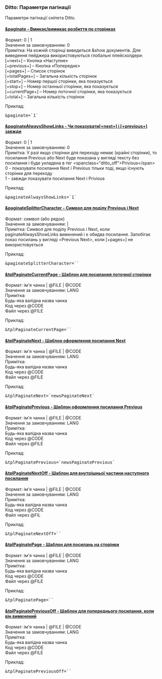 
<meta http-equiv="Content-Type" content="text/html; charset=utf-8">
<h3>Ditto: Параметри пагінації </h3> 
Параметри пагінації сніпета Ditto.	
<br>
<div class="panel-group accordion">
<div class="panel panel-default">
<div class="panel-heading">
<h4 class="panel-title"><a id="569"></a><a class="accordion-toggle collapsed" data-toggle="collapse" data-parent="#accordion" href="#collapse569"><span class="text-bold">&paginate</span> - Вмикає/вимикає розбиття по сторінках</a></h4>
</div>
<div id="collapse569" class="panel-collapse collapse">
<div class="panel-body">
<span class="text-bold">Формат:</span> 0 | 1<br>
<span class="text-bold">Значення за замовчуванням:</span> 0<br>
<span class="text-bold">Примітка:</span> На кожній сторінці виведеться &show документів. Для виведення пейджера використовуються глобальні плейсхолдери:<br>
[+next+] – Кнопка «Наступне»<br>
[+previous+] – Кнопка «Попереднє»<br>
[+pages+] – Список сторінок<br>
[+totalPages+] – Загальна кількість сторінок<br>
[+start+] – Номер першої сторінки, яка показується<br>
[+stop+] – Номер останньої сторінки, яка показується<br>
[+currentPage+] – Номер поточної сторінки, яка показується<br>
[+total+] – Загальна кількість сторінок<br>
<p><span class="text-bold">Приклад:</span></p>
<pre class="brush: html;">&paginate=`1`</pre>
</div>
</div>
</div>

<div class="panel panel-default">
<div class="panel-heading">
<h4 class="panel-title"><a id="570"></a><a class="accordion-toggle collapsed" data-toggle="collapse" data-parent="#accordion" href="#collapse570"><span class="text-bold">&paginateAlwaysShowLinks</span> - Чи показувати[+next+] і [+previous+] завжди</a></h4>
</div>
<div id="collapse570" class="panel-collapse collapse">
<div class="panel-body">
<span class="text-bold">Формат:</span> 0 | 1<br>
<span class="text-bold">Значення за замовчуванням:</span> 0<br>
<span class="text-bold">Примітка:</span> У разі якщо сторінки для переходу немає (крайні сторінки), то посилання Previous або Next буде показана у вигляді тексту без посилання і буде укладена в тег &lt;spanclass="ditto_off"&gt;Privious&lt;/span&gt;<br>
0 - показувати посилання Next і Previous тільки тоді, якщо існують сторінки для переходу <br>
1 - завжди показувати посилання Next і Privious<br>
<p><span class="text-bold">Приклад:</span></p>
<pre class="brush: html;">&paginateAlwaysShowLinks=`1`</pre>
</div>
</div>
</div>

<div class="panel panel-default">
<div class="panel-heading">
<h4 class="panel-title"><a id="571"></a><a class="accordion-toggle collapsed" data-toggle="collapse" data-parent="#accordion" href="#collapse571"><span class="text-bold">&paginateSplitterCharacter</span> - Символ для поділу Previous і Next</a></h4>
</div>
<div id="collapse571" class="panel-collapse collapse">
<div class="panel-body">
<span class="text-bold">Формат:</span> символ (або рядок)<br>
<span class="text-bold">Значення за замовчуванням:</span> |<br>
<span class="text-bold">Примітка:</span> Символ для поділу Previous і Next, коли paginateAlwaysShowLinks вимкнений і є обидва посилання. Запобігає показ посилань у вигляді &lt;Previous Next&gt;, коли [+pages+] не використовується<br>
<p><span class="text-bold">Приклад:</span></p>
<pre class="brush: html;">&paginateSplitterCharacter=``</pre>
</div>
</div>
</div>

<div class="panel panel-default">
<div class="panel-heading">
<h4 class="panel-title"><a id="591"></a><a class="accordion-toggle collapsed" data-toggle="collapse" data-parent="#accordion" href="#collapse591"><span class="text-bold">&tplPaginateCurrentPage</span> - Шаблон для посилання поточної сторінки</a></h4>
</div>
<div id="collapse591" class="panel-collapse collapse">
<div class="panel-body">
<span class="text-bold">Формат:</span> ім'я чанка | @FILE | @CODE<br>
<span class="text-bold">Значення за замовчуванням:</span> LANG<br>
<span class="text-bold">Примітка:</span> <br> 
Будь-яка валідна назва чанка<br>
Код через @CODE<br>
Файл через @FILE<br>
<p><span class="text-bold">Приклад:</span></p>
<pre class="brush: html;">&tplPaginateCurrentPage=``</pre>
</div>
</div>
</div>

<div class="panel panel-default">
<div class="panel-heading">
<h4 class="panel-title"><a id="592"></a><a class="accordion-toggle collapsed" data-toggle="collapse" data-parent="#accordion" href="#collapse592"><span class="text-bold">&tplPaginateNext</span> - Шаблон оформлення посилання Next</a></h4>
</div>
<div id="collapse592" class="panel-collapse collapse">
<div class="panel-body">
<span class="text-bold">Формат:</span> ім'я чанка | @FILE | @CODE<br>
<span class="text-bold">Значення за замовчуванням:</span> LANG<br>
<span class="text-bold">Примітка:</span> <br> 
Будь-яка валідна назва чанка<br>
Код через @CODE<br>
Файл через @FILE<br>
<p><span class="text-bold">Приклад:</span></p>
<pre class="brush: html;">&tplPaginateNext=`newsPaginateNext`</pre>
</div>
</div>
</div>

<div class="panel panel-default">
<div class="panel-heading">
<h4 class="panel-title"><a id="593"></a><a class="accordion-toggle collapsed" data-toggle="collapse" data-parent="#accordion" href="#collapse593"><span class="text-bold">&tplPaginatePrevious</span> - Шаблон оформлення посилання Previous</a></h4>
</div>
<div id="collapse593" class="panel-collapse collapse">
<div class="panel-body">
<span class="text-bold">Формат:</span> ім'я чанка | @FILE | @CODE<br>
<span class="text-bold">Значення за замовчуванням:</span> LANG<br>
<span class="text-bold">Примітка:</span> <br> 
Будь-яка валідна назва чанка<br>
Код через @CODE<br>
Файл через @FILE<br>
<p><span class="text-bold">Приклад:</span></p>
<pre class="brush: html;">&tplPaginatePrevious=`newsPaginatePrevious`</pre>
</div>
</div>
</div>

<div class="panel panel-default">
<div class="panel-heading">
<h4 class="panel-title"><a id="594"></a><a class="accordion-toggle collapsed" data-toggle="collapse" data-parent="#accordion" href="#collapse594"><span class="text-bold">&tplPaginateNextOff</span> - Шаблон для внутрішньої частини наступного посилання</a></h4>
</div>
<div id="collapse594" class="panel-collapse collapse">
<div class="panel-body">
<span class="text-bold">Формат:</span> ім'я чанка | @FILE | @CODE<br>
<span class="text-bold">Значення за замовчуванням:</span> LANG<br>
<span class="text-bold">Примітка:</span> <br> 
Будь-яка валідна назва чанка<br>
Код через @CODE<br>
Файл через @FIL<br>
<p><span class="text-bold">Приклад:</span></p>
<pre class="brush: html;">&tplPaginateNextOff=``</pre>
</div>
</div>
</div>

<div class="panel panel-default">
<div class="panel-heading">
<h4 class="panel-title"><a id="595"></a><a class="accordion-toggle collapsed" data-toggle="collapse" data-parent="#accordion" href="#collapse595"><span class="text-bold">&tplPaginatePage</span> - Шаблон для посилань на сторінки</a></h4>
</div>
<div id="collapse595" class="panel-collapse collapse">
<div class="panel-body">
<span class="text-bold">Формат:</span> ім'я чанка | @FILE | @CODE<br>
<span class="text-bold">Значення за замовчуванням:</span> LANG<br>
<span class="text-bold">Примітка:</span> <br> 
Будь-яка валідна назва чанка<br>
Код через @CODE<br>
Файл через @FILE<br>
<p><span class="text-bold">Приклад:</span></p>
<pre class="brush: html;">&tplPaginatePage=``</pre>
</div>
</div>
</div>

<div class="panel panel-default">
<div class="panel-heading">
<h4 class="panel-title"><a id="596"></a><a class="accordion-toggle collapsed" data-toggle="collapse" data-parent="#accordion" href="#collapse596"><span class="text-bold">&tplPaginatePreviousOff</span> - Шаблон для попереднього посилання, коли він вимкнений</a></h4>
</div>
<div id="collapse596" class="panel-collapse collapse">
<div class="panel-body">
<span class="text-bold">Формат:</span> ім'я чанка | @FILE | @CODE<br>
<span class="text-bold">Значення за замовчуванням:</span> LANG<br>
<span class="text-bold">Примітка:</span> <br> 
Будь-яка валідна назва чанка<br>
Код через @CODE<br>
Файл через @FILE<br>
<p><span class="text-bold">Приклад:</span></p>
<pre class="brush: html;">&tplPaginatePreviousOff=``</pre>
</div>
</div>
</div>
</div>
